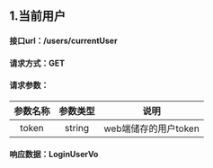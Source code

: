 ## 1.当前用户
#### 接口url：/users/currentUser
#### 请求方式：GET
#### 请求参数：
| 参数名称  |  参数类型  |       说明       |
|:-----:|:------:|:--------------:|
| token | string | web端储存的用户token |
#### 响应数据：LoginUserVo